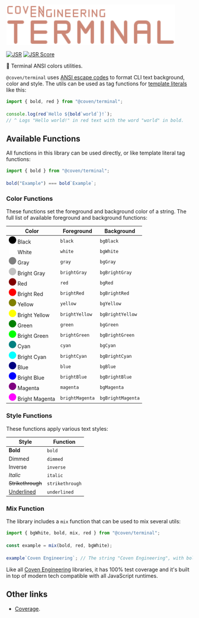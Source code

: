 <img alt="Coven Engineering Terminal logo" src="https://raw.githubusercontent.com/covenengineering/libraries/main/@coven/terminal/logo.svg" height="108" />

[![JSR](https://jsr.io/badges/@coven/terminal)](https://coven.to/terminal)
[![JSR Score](https://jsr.io/badges/@coven/terminal/score)](https://coven.to/terminal/score)

🌈 Terminal ANSI colors utilities.

`@coven/terminal` uses [ANSI escape codes][ansi-escape-code] to format CLI text
background, color and style. The utils can be used as tag functions for
[template literals][template-literals] like this:

```typescript
import { bold, red } from "@coven/terminal";

console.log(red`Hello ${bold`world`}!`);
// ^ Logs "Hello world!" in red text with the word "world" in bold.
```

## Available Functions

All functions in this library can be used directly, or like template literal tag
functions:

```typescript
import { bold } from "@coven/terminal";

bold("Example") === bold`Example`;
```

### Color Functions

These functions set the foreground and background color of a string. The full
list of available foreground and background functions:

| Color                                                                                                                                        | Foreground      | Background        |
| -------------------------------------------------------------------------------------------------------------------------------------------- | --------------- | ----------------- |
| ![Black](https://raw.githubusercontent.com/covenengineering/libraries/main/@coven/terminal/colors/black.svg) Black                           | `black`         | `bgBlack`         |
| ![White](https://raw.githubusercontent.com/covenengineering/libraries/main/@coven/terminal/colors/white.svg) White                           | `white`         | `bgWhite`         |
| ![Gray](https://raw.githubusercontent.com/covenengineering/libraries/main/@coven/terminal/colors/gray.svg) Gray                              | `gray`          | `bgGray`          |
| ![Bright gray](https://raw.githubusercontent.com/covenengineering/libraries/main/@coven/terminal/colors/brightGray.svg) Bright Gray          | `brightGray`    | `bgBrightGray`    |
| ![Red](https://raw.githubusercontent.com/covenengineering/libraries/main/@coven/terminal/colors/red.svg) Red                                 | `red`           | `bgRed`           |
| ![Bright red](https://raw.githubusercontent.com/covenengineering/libraries/main/@coven/terminal/colors/brightRed.svg) Bright Red             | `brightRed`     | `bgBrightRed`     |
| ![Yellow](https://raw.githubusercontent.com/covenengineering/libraries/main/@coven/terminal/colors/yellow.svg) Yellow                        | `yellow`        | `bgYellow`        |
| ![Bright yellow](https://raw.githubusercontent.com/covenengineering/libraries/main/@coven/terminal/colors/brightYellow.svg) Bright Yellow    | `brightYellow`  | `bgBrightYellow`  |
| ![Green](https://raw.githubusercontent.com/covenengineering/libraries/main/@coven/terminal/colors/green.svg) Green                           | `green`         | `bgGreen`         |
| ![Bright green](https://raw.githubusercontent.com/covenengineering/libraries/main/@coven/terminal/colors/brightGreen.svg) Bright Green       | `brightGreen`   | `bgBrightGreen`   |
| ![Cyan](https://raw.githubusercontent.com/covenengineering/libraries/main/@coven/terminal/colors/cyan.svg) Cyan                              | `cyan`          | `bgCyan`          |
| ![Bright cyan](https://raw.githubusercontent.com/covenengineering/libraries/main/@coven/terminal/colors/brightCyan.svg) Bright Cyan          | `brightCyan`    | `bgBrightCyan`    |
| ![Blue](https://raw.githubusercontent.com/covenengineering/libraries/main/@coven/terminal/colors/blue.svg) Blue                              | `blue`          | `bgBlue`          |
| ![Bright blue](https://raw.githubusercontent.com/covenengineering/libraries/main/@coven/terminal/colors/brightBlue.svg) Bright Blue          | `brightBlue`    | `bgBrightBlue`    |
| ![Magenta](https://raw.githubusercontent.com/covenengineering/libraries/main/@coven/terminal/colors/magenta.svg) Magenta                     | `magenta`       | `bgMagenta`       |
| ![Bright magenta](https://raw.githubusercontent.com/covenengineering/libraries/main/@coven/terminal/colors/brightMagenta.svg) Bright Magenta | `brightMagenta` | `bgBrightMagenta` |

### Style Functions

These functions apply various text styles:

| Style                 | Function        |
| --------------------- | --------------- |
| **Bold**              | `bold`          |
| Dimmed                | `dimmed`        |
| Inverse               | `inverse`       |
| _Italic_              | `italic`        |
| ~~Strikethrough~~     | `strikethrough` |
| <ins>Underlined</ins> | `underlined`    |

### Mix Function

The library includes a `mix` function that can be used to mix several utils:

```typescript
import { bgWhite, bold, mix, red } from "@coven/terminal";

const example = mix(bold, red, bgWhite);

example`Coven Engineering`; // The string "Coven Engineering", with bold style, red color and white background
```

Like all [Coven Engineering](https://coven.engineering) libraries, it has 100%
test coverage and it's built in top of modern tech compatible with all
JavaScript runtimes.

## Other links

- [Coverage](https://coveralls.io/github/covenengineering/libraries).

<!-- Reference -->

[ansi-escape-code]: https://en.wikipedia.org/wiki/ANSI_escape_code
[template-literals]: https://coven.to/mdn/Template_literals

